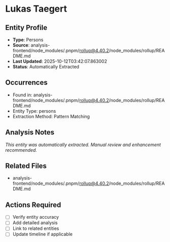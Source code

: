 # Lukas Taegert

## Entity Profile
- **Type**: Persons
- **Source**: analysis-frontend/node_modules/.pnpm/rollup@4.40.2/node_modules/rollup/README.md
- **Last Updated**: 2025-10-12T03:42:07.863002
- **Status**: Automatically Extracted

## Occurrences
- Found in: analysis-frontend/node_modules/.pnpm/rollup@4.40.2/node_modules/rollup/README.md
- Entity Type: persons
- Extraction Method: Pattern Matching

## Analysis Notes
*This entity was automatically extracted. Manual review and enhancement recommended.*

## Related Files
- analysis-frontend/node_modules/.pnpm/rollup@4.40.2/node_modules/rollup/README.md

## Actions Required
- [ ] Verify entity accuracy
- [ ] Add detailed analysis
- [ ] Link to related entities
- [ ] Update timeline if applicable
